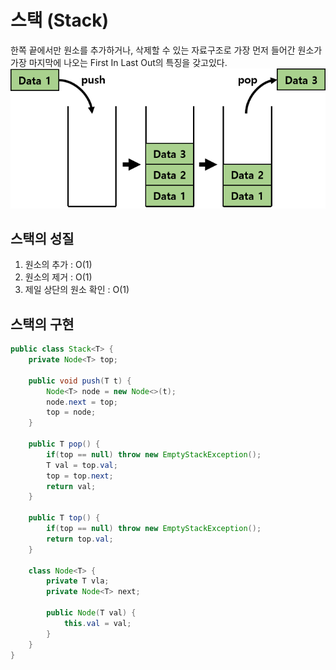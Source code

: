 # 스택 (Stack)
한쪽 끝에서만 원소를 추가하거나, 삭제할 수 있는 자료구조로 가장 먼저 들어간 원소가 가장 마지막에 나오는 First In Last Out의 특징을 갖고있다.<br>
![stack.png](stack.png)

## 스택의 성질
1) 원소의 추가 : O(1)
2) 원소의 제거 : O(1)
3) 제일 상단의 원소 확인 : O(1)

## 스택의 구현
```java
public class Stack<T> {
    private Node<T> top;
    
    public void push(T t) {
        Node<T> node = new Node<>(t);
        node.next = top;
        top = node;
    }
    
    public T pop() {
        if(top == null) throw new EmptyStackException();
        T val = top.val;
        top = top.next;
        return val;
    }
    
    public T top() {
        if(top == null) throw new EmptyStackException();
        return top.val;
    }
    
    class Node<T> {
        private T vla;
        private Node<T> next;
        
        public Node(T val) {
            this.val = val;
        }
    }
}

```